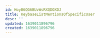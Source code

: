 ```yaml
---
id: HoyB6QG6BUvWsRXQDOXDJ
title: KeybaseListMentionsOfSpecificUser
desc: ''
updated: 1639011896796
created: 1639011896796
---
```


